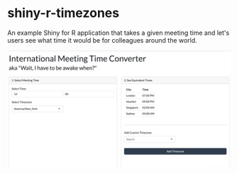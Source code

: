 # shiny-r-timezones

An example Shiny for R application that takes a given meeting time and let's users see what time it would be for colleagues around the world.

![timezone converter screenshot](images/timezones-screenshot.png "The application UI")
